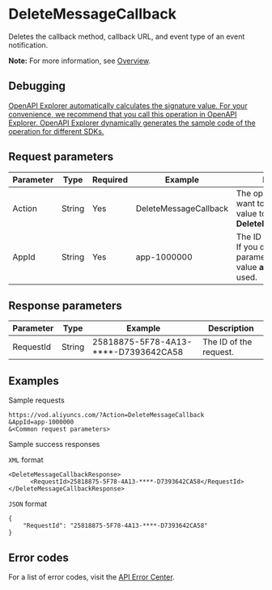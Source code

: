 # DeleteMessageCallback

Deletes the callback method, callback URL, and event type of an event notification.

**Note:** For more information, see [Overview](~~55627~~).

## Debugging

[OpenAPI Explorer automatically calculates the signature value. For your convenience, we recommend that you call this operation in OpenAPI Explorer. OpenAPI Explorer dynamically generates the sample code of the operation for different SDKs.](https://api.aliyun.com/#product=vod&api=DeleteMessageCallback&type=RPC&version=2017-03-21)

## Request parameters

|Parameter|Type|Required|Example|Description|
|---------|----|--------|-------|-----------|
|Action|String|Yes|DeleteMessageCallback|The operation that you want to perform. Set the value to **DeleteMessageCallback**. |
|AppId|String|Yes|app-1000000|The ID of the application. If you do not set this parameter, the default value **app-1000000** is used. |

## Response parameters

|Parameter|Type|Example|Description|
|---------|----|-------|-----------|
|RequestId|String|25818875-5F78-4A13-\*\*\*\*-D7393642CA58|The ID of the request. |

## Examples

Sample requests

```
https://vod.aliyuncs.com/?Action=DeleteMessageCallback
&AppId=app-1000000
&<Common request parameters>
```

Sample success responses

`XML` format

```
<DeleteMessageCallbackResponse>
      <RequestId>25818875-5F78-4A13-****-D7393642CA58</RequestId>
</DeleteMessageCallbackResponse>
```

`JSON` format

```
{
    "RequestId": "25818875-5F78-4A13-****-D7393642CA58"
}
```

## Error codes

For a list of error codes, visit the [API Error Center](https://error-center.alibabacloud.com/status/product/vod).

